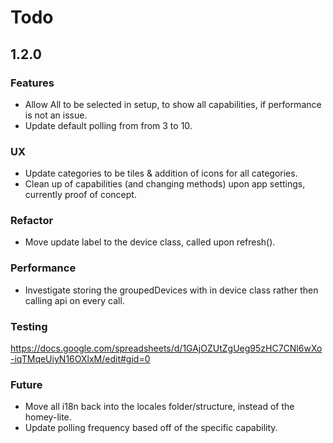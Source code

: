 # Todo


## 1.2.0

### Features

- Allow All to be selected in setup, to show all capabilities, if performance is not an issue.
- Update default polling from from 3 to 10. 

### UX 

- Update categories to be tiles & addition of icons for all categories. 
- Clean up of capabilities (and changing methods) upon app settings, currently proof of concept. 

### Refactor

- Move update label to the device class, called upon refresh(). 


### Performance

- Investigate storing the groupedDevices with in device class rather then calling api on every call. 


### Testing

https://docs.google.com/spreadsheets/d/1GAjOZUtZgUeg95zHC7CNl6wXo-iqTMqeUiyN16OXlxM/edit#gid=0


### Future
- Move all i18n back into the locales folder/structure, instead of the homey-lite.
- Update polling frequency based off of the specific capability. 

